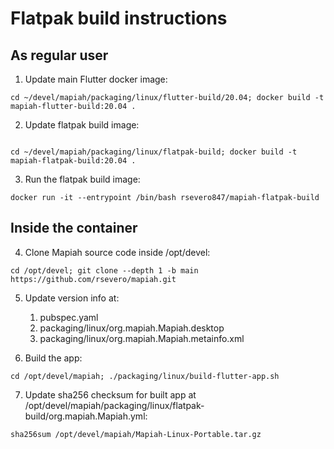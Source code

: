 # Flatpak build instructions

## As regular user

1. Update main Flutter docker image:
```
cd ~/devel/mapiah/packaging/linux/flutter-build/20.04; docker build -t mapiah-flutter-build:20.04 .
```

2. Update flatpak build image:
```

cd ~/devel/mapiah/packaging/linux/flatpak-build; docker build -t mapiah-flatpak-build:20.04 .
```

3. Run the flatpak build image:
```
docker run -it --entrypoint /bin/bash rsevero847/mapiah-flatpak-build
```

## Inside the container

4. Clone Mapiah source code inside /opt/devel:
```
cd /opt/devel; git clone --depth 1 -b main https://github.com/rsevero/mapiah.git
```

5. Update version info at:
   1. pubspec.yaml
   2. packaging/linux/org.mapiah.Mapiah.desktop
   3. packaging/linux/org.mapiah.Mapiah.metainfo.xml

6. Build the app:
```
cd /opt/devel/mapiah; ./packaging/linux/build-flutter-app.sh
```
7. Update sha256 checksum for built app at /opt/devel/mapiah/packaging/linux/flatpak-build/org.mapiah.Mapiah.yml:
```
sha256sum /opt/devel/mapiah/Mapiah-Linux-Portable.tar.gz
```
